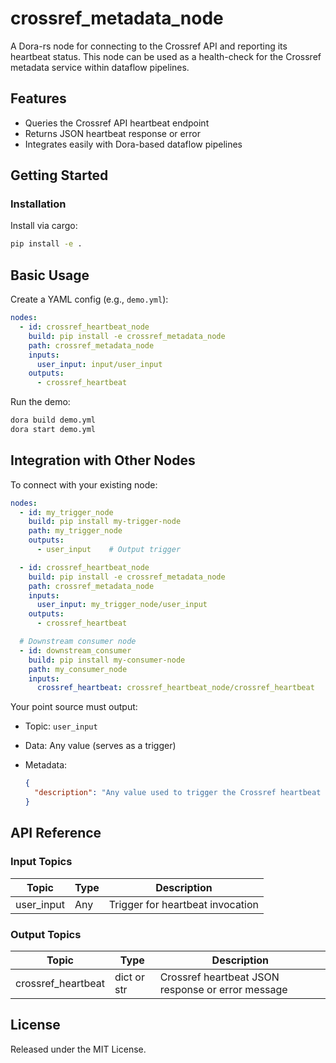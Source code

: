 # crossref_metadata_node

A Dora-rs node for connecting to the Crossref API and reporting its heartbeat status. This node can be used as a health-check for the Crossref metadata service within dataflow pipelines.

## Features
- Queries the Crossref API heartbeat endpoint
- Returns JSON heartbeat response or error
- Integrates easily with Dora-based dataflow pipelines

## Getting Started

### Installation
Install via cargo:
```bash
pip install -e .
```

## Basic Usage

Create a YAML config (e.g., `demo.yml`):

```yaml
nodes:
  - id: crossref_heartbeat_node
    build: pip install -e crossref_metadata_node
    path: crossref_metadata_node
    inputs:
      user_input: input/user_input
    outputs:
      - crossref_heartbeat
```

Run the demo:

```bash
dora build demo.yml
dora start demo.yml
```


## Integration with Other Nodes

To connect with your existing node:

```yaml
nodes:
  - id: my_trigger_node
    build: pip install my-trigger-node
    path: my_trigger_node
    outputs:
      - user_input    # Output trigger

  - id: crossref_heartbeat_node
    build: pip install -e crossref_metadata_node
    path: crossref_metadata_node
    inputs:
      user_input: my_trigger_node/user_input
    outputs:
      - crossref_heartbeat

  # Downstream consumer node
  - id: downstream_consumer
    build: pip install my-consumer-node
    path: my_consumer_node
    inputs:
      crossref_heartbeat: crossref_heartbeat_node/crossref_heartbeat
```

Your point source must output:

* Topic: `user_input`
* Data: Any value (serves as a trigger)
* Metadata:

  ```json
  {
    "description": "Any value used to trigger the Crossref heartbeat check"
  }
  ```

## API Reference

### Input Topics

| Topic      | Type   | Description                      |
| ---------- | ------ | -------------------------------- |
| user_input | Any    | Trigger for heartbeat invocation  |

### Output Topics

| Topic              | Type   | Description                                                      |
| ------------------ | ------ | ---------------------------------------------------------------- |
| crossref_heartbeat | dict or str | Crossref heartbeat JSON response or error message |


## License

Released under the MIT License.
